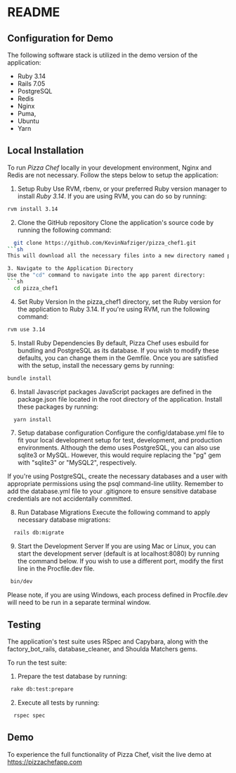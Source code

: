 # README

## Configuration for Demo
The following software stack is utilized in the demo version of the application:

* Ruby 3.14
* Rails 7.05
* PostgreSQL
* Redis
* Nginx
* Puma,
* Ubuntu
* Yarn

## Local Installation
To run <i>Pizza Chef</i> locally in your development environment, Nginx and Redis are not necessary. Follow the steps below to setup the application:

1. Setup Ruby
Use RVM, rbenv, or your preferred Ruby version manager to install <i>Ruby 3.14</i>. If you are using RVM, you can do so by running:
```sh
rvm install 3.14
```
2. Clone the GitHub repository
Clone the application's source code by running the following command:
 ```sh
   git clone https://github.com/KevinNafziger/pizza_chef1.git
 ```sh
 This will download all the necessary files into a new directory named pizza_chef1.

3. Navigate to the Application Directory
 Use the "cd" command to navigate into the app parent directory:
 ```sh
   cd pizza_chef1
 ```
4. Set Ruby Version
In the pizza_chef1 directory, set the Ruby version for the application to Ruby 3.14. If you're using RVM, run the following command:
```sh
rvm use 3.14
```
5. Install Ruby Dependencies
By default, Pizza Chef uses esbuild for bundling and PostgreSQL as its database. If you wish to modify these defaults, you can change them in the Gemfile. Once you are satisfied with the setup, install the necessary gems by running:
```sh
bundle install
```
6. Install Javascript packages
JavaScript packages are defined in the package.json file located in the root directory of the application. Install these packages by running:
```sh
  yarn install
```
7. Setup database configuration
Configure the config/database.yml file to fit your local development setup for test, development, and production environments. Although the demo uses PostgreSQL, you can also use sqlite3 or MySQL. However, this would require replacing the "pg" gem with "sqlite3" or "MySQL2", respectively.

If you're using PostgreSQL, create the necessary databases and a user with appropriate permissions using the psql command-line utility. Remember to add the database.yml file to your .gitignore to ensure sensitive database credentials are not accidentally committed.

8. Run Database Migrations
Execute the following command to apply necessary database migrations:
```sh
  rails db:migrate
```
9. Start the Development Server
If you are using Mac or Linux, you can start the development server (default is at localhost:8080) by running the command below. If you wish to use a different port, modify the first line in the Procfile.dev file.
 ```sh
  bin/dev
```
Please note, if you are using Windows, each process defined in Procfile.dev will need to be run in a separate terminal window.


## Testing
The application's test suite uses RSpec and Capybara, along with the factory_bot_rails, database_cleaner, and Shoulda Matchers gems.

To run the test suite:

1. Prepare the test database by running:
 ```sh
  rake db:test:prepare
 ```
 2. Execute all tests by running:
 ```sh
   rspec spec
 ```

## Demo
To experience the full functionality of Pizza Chef, visit the live demo at https://pizzachefapp.com <br>
